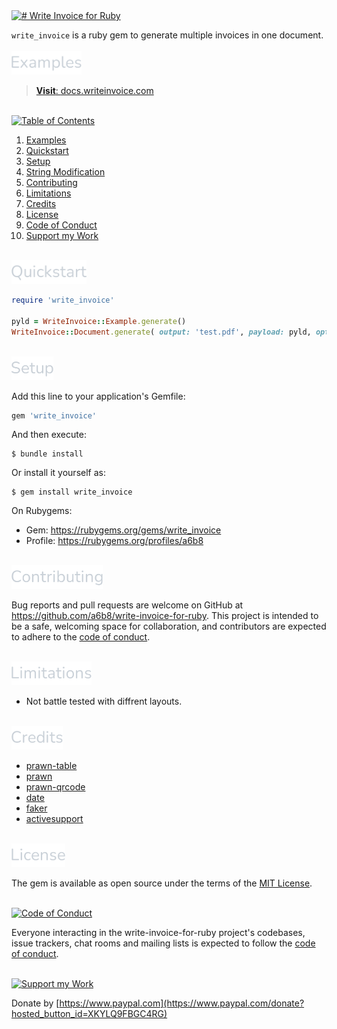 <a href="#table-of-contents">
<img src="https://raw.githubusercontent.com/a6b8/a6b8/main/assets/headlines/custom/write-invoice-for-ruby.svg" height="45px" name="Write Invoice for Ruby" alt="# Write Invoice for Ruby"><br>
</a>

`write_invoice` is a ruby gem to generate multiple invoices in one document.
<br>
<br>
<a href="#table-of-contents">
<img src="https://raw.githubusercontent.com/a6b8/a6b8/main/assets/headlines/default/examples.svg" height="38px" name="Examples" alt="examples">
   
> **Visit**: [docs.writeinvoice.com](https://docs.writeinvoice.com)  

</a>

<br>
<a href="#headline">
<img src="https://raw.githubusercontent.com/a6b8/a6b8/main/assets/headlines/default/table-of-contents.svg" height="38px" name="table-of-contents" alt="Table of Contents">
</a>
<br>

1. [Examples](#examples)<br>
2. [Quickstart](#quickstart)<br>
3. [Setup](#setup)<br>
4. [String Modification](#string-modification)<br>
5. [Contributing](#contributing)<br>
6.  [Limitations](#limitations)<br>
7.  [Credits](#credits)<br>
8.  [License](#license)<br>
9.  [Code of Conduct](#code-of-conduct)<br>
10. [Support my Work](#support-my-work)<br>

<br>

<a href="#table-of-contents">
<img src="https://raw.githubusercontent.com/a6b8/a6b8/main/assets/headlines/default/quickstart.svg" height="38px" name="quickstart" alt="Quickstart">
</a>

```ruby
require 'write_invoice'

pyld = WriteInvoice::Example.generate()
WriteInvoice::Document.generate( output: 'test.pdf', payload: pyld, options: {}, debug: true )
```
<br>

<a href="#table-of-contents">
<img src="https://raw.githubusercontent.com/a6b8/a6b8/main/assets/headlines/default/setup.svg" height="38px" name="setup" alt="Setup">
</a>

Add this line to your application's Gemfile:

```ruby
gem 'write_invoice'
```

And then execute:

    $ bundle install

Or install it yourself as:

    $ gem install write_invoice


On Rubygems: 
- Gem: https://rubygems.org/gems/write_invoice
- Profile: https://rubygems.org/profiles/a6b8

<br>

<a href="#table-of-contents">
<img src="https://raw.githubusercontent.com/a6b8/a6b8/main/assets/headlines/default/contributing.svg" height="38px" name="contributing" alt="Contributing">
</a>

Bug reports and pull requests are welcome on GitHub at https://github.com/a6b8/write-invoice-for-ruby. This project is intended to be a safe, welcoming space for collaboration, and contributors are expected to adhere to the [code of conduct](https://github.com/a6b8/write-invoice-for-ruby/blob/master/CODE_OF_CONDUCT.md).

<br>

<a href="#table-of-contents">
<img src="https://raw.githubusercontent.com/a6b8/a6b8/main/assets/headlines/default/limitations.svg" height="38px" name="limitations" alt="Limitations">
</a>

- Not battle tested with diffrent layouts.
  
<br>

<a href="#table-of-contents">
<img src="https://raw.githubusercontent.com/a6b8/a6b8/main/assets/headlines/default/credits.svg" height="38px" name="credits" alt="Credits">
</a>

- [prawn-table](https://github.com/prawnpdf/prawn-table)
- [prawn](https://prawnpdf.org/api-docs/2.3.0/)
- [prawn-qrcode](https://github.com/jabbrwcky/prawn-qrcode)
- [date](https://ruby-doc.org/stdlib-3.1.0/libdoc/date/rdoc/Date.html)
- [faker](https://github.com/faker-ruby/faker)
- [activesupport](https://rubygems.org/gems/activesupport)

<br>

<a href="#table-of-contents">
<img src="https://raw.githubusercontent.com/a6b8/a6b8/main/assets/headlines/default/license.svg" height="38px" name="license" alt="License">
</a>

The gem is available as open source under the terms of the [MIT License](https://opensource.org/licenses/MIT).

<br>

<a href="#table-of-contents">
<img src="https://raw.githubusercontent.com/a6b8/a6b8/main/assets/headlines/default/code-of-conduct.svg" height="38px" name="code-of-conduct" alt="Code of Conduct">
</a>
    
Everyone interacting in the write-invoice-for-ruby project's codebases, issue trackers, chat rooms and mailing lists is expected to follow the [code of conduct](https://github.com/a6b8/write-invoice-for-ruby/blob/master/CODE_OF_CONDUCT.md).

<br>

<a href="#table-of-contents">
<img href="#table-of-contents" src="https://raw.githubusercontent.com/a6b8/a6b8/main/assets/headlines/default/support-my-work.svg" height="38px" name="support-my-work" alt="Support my Work">
</a>
    
Donate by [https://www.paypal.com](https://www.paypal.com/donate?hosted_button_id=XKYLQ9FBGC4RG)
